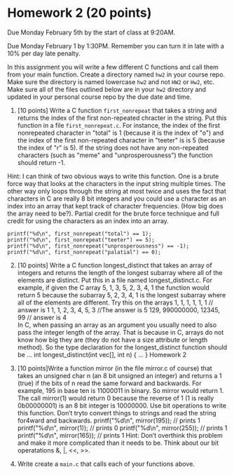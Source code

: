 # Homework 2 (20 points)

Due Monday February 5th by the start of class at 9:20AM.

Due Monday February 1 by 1:30PM. Remember you can turn it in late with a 10% per day late penalty. 

In this assignment you will write a few different C functions and call them from your main function. Create a directory named `hw2` in your course repo. Make sure the directory is named lowercase `hw2` and not `HW2` or `Hw2`, etc. Make sure all of the files outlined below are in your `hw2` directory and updated in your personal course repo by the due date and time. 

1. [10 points] Write a C function `first_nonrepeat` that takes a string and returns the index of the first non-repeated chracter in the string. Put this function in a file `first_nonrepeat.c`. For instance, the index of the first nonrepeated character in "total" is 1 (because it is the index of "o")  and the index of the first non-repeated character in "teeter" is is 5 (because the index of "r" is 5). If the string does not have any non-repeated characters (such as "meme" and "unprosperousness") the function should return -1. 

Hint: I can think of two obvious ways to write this function. One is a brute force way that looks at the characters in the input string multiple times. The other way only loops through the string at most twice and uses the fact that characters in C are really 8 bit integers and you could use a character as an index into an array that kept track of character frequencies. (How big does the array need to be?). Partial credit for the brute force technique and full credit for using the characters as an index into an array. 

    printf("%d\n", first_nonrepeat("total") == 1); 
    printf("%d\n", first_nonrepeat("teeter") == 5);
    printf("%d\n", first_nonrepeat("unprosperousness") == -1); 
    printf("%d\n", first_nonrepeat("palatial") == 0);

2. [10 points] Write a C function longest_distinct that takes an array of integers and returns the length of the longest subarray where all of the elements are distinct.  Put this in a file named longest_distinct.c. For example, if given the C array 5, 1, 3, 5, 2, 3, 4, 1 the function would return 5 because the subarray 5, 2, 3, 4, 1 is the longest subarray where all of the elements are different. 
Try this on the arrays 
1, 1, 1, 1, 1, 1 // answer is 1 1, 1, 2, 3, 4, 5, 3 //The answer is 5 129, 990000000, 12345, 99 // answer is 4  
In C, when passing an array as an argument you usually need to also pass the integer length of the array. That is because in C, arrays do not know how big they are (they do not have a size attribute or length method). So the type declaration for the longest_distinct function should be … 
int longest_distinct(int vec[], int n) { … } 
Homework 2 

3. [10 points]Write a function mirror (in the file mirror.c of course) that takes an unsigned char n (an 8 bit unsigned an integer) and returns a 1 (true) if the bits of n read the same forward and backwards. For example, 195 in base ten is 11000011 in binary. So mirror would return 1. The call mirror(1) would return 0 because the reverse of 1 (1 is really 0b00000001) is an 8 bit integer is 10000000. Use bit operations to write this function. Don’t tryto convert things to strings and read the string for4ward and backwards. 
printf("%d\n", mirror(195)); // prints 1 printf("%d\n", mirror(1)); // prints 0 printf("%d\n", mirror(255)); // prints 1 printf("%d\n", mirror(165)); // prints 1 
Hint: Don’t overthink this problem and make it more complicated than it needs to be.  Think about our bit  operatations &, |, <<, >>. 

4. Write create a `main.c` that calls each of your functions above. 
 